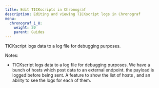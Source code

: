```yaml
---
title: Edit TICKscripts in Chronograf
description: Editing and viewing TICKscript logs in Chronograf
menu:
  chronograf_1_8:
    weight: 20
    parent: Guides
---
```


TICKscript logs data to a log file for debugging purposes.

Notes:
* TICKscript logs data to a log file for debugging purposes. We have a bunch of hosts which post data to an external endpoint. the payload is logged before being sent.
A feature to show the list of hosts , and an ability to see the logs for each of them.

